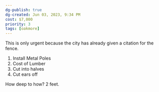 ```yaml
---
dg-publish: true
dg-created: Jun 03, 2023, 9:34 PM
cost: $7,000
priority: 3
tags: [oakmore]
---
```


This is only urgent because the city has already given a citation for the fence.

1. Install Metal Poles
2. Cost of Lumber
3. Cut into halves
4. Cut ears off

How deep to how? 2 feet.